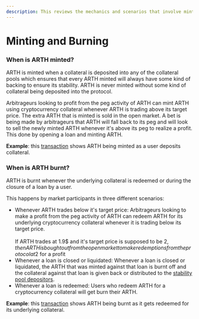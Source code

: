 ```yaml
---
description: This reviews the mechanics and scenarios that involve minting and burning ARTH
---
```


# Minting and Burning

### When is ARTH minted?

ARTH is minted when a collateral is deposited into any of the collateral pools which ensures that every ARTH minted will always have some kind of backing to ensure its stability. ARTH is never minted without some kind of collateral being deposited into the protocol.&#x20;

Arbitrageurs looking to profit from the peg activity of ARTH can mint ARTH using cryptocurrency collateral whenever ARTH is trading above its target price. The extra ARTH that is minted is sold in the open market. A bet is being made by arbitrageurs that ARTH will fall back to its peg and will look to sell the newly minted ARTH whenever it's above its peg to realize a profit. This done by opening a loan and minting ARTH.

**Example**: this [transaction](https://bscscan.com/tx/0x89f65e57b49b58bc38ace144710f0a043a3289d5d294396db81e25ab392179fc) shows ARTH being minted as a user deposits collateral.

### When is ARTH burnt?

ARTH is burnt whenever the underlying collateral is redeemed or during the closure of a loan by a user.&#x20;

This happens by market participants in three different scenarios:

* Whenever ARTH trades below it's target price: Arbitrageurs looking to make a profit from the peg activity of ARTH can redeem ARTH for its underlying cryptocurrency collateral whenever it is trading below its target price. \
  \
  If ARTH trades at 1.9$ and it's target price is supposed to be 2$, then ARTH is bought out from the open market to make redemptions from the protocol at 2$ for a profit
* Whenever a loan is closed or liquidated: Whenever a loan is closed or liquidated, the ARTH that was minted against that loan is burnt off and the collateral against that loan is given back or distributed to the [stability pool depositors](stability-pool.md).
* Whenever a loan is redeemed: Users who redeem ARTH for a cryptocurrency collateral will get burn their ARTH.

**Example**: this [transaction](https://bscscan.com/tx/0x4f267cd3901155b91e35ad3b541784edf9f7bb286360919d017427ed6f809ac4) shows ARTH being burnt as it gets redeemed for its underlying collateral.
